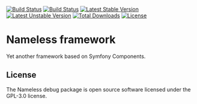 [![Build Status](http://phpci.corpsee.com/build-status/image/3?branch=master)](http://phpci.corpsee.com/build-status/view/3?branch=master)
[![Build Status](https://travis-ci.org/corpsee/nameless-source.svg?branch=master)](https://travis-ci.org/corpsee/nameless-source)
[![Latest Stable Version](https://poser.pugx.org/corpsee/nameless-source/v/stable.svg)](https://packagist.org/packages/corpsee/nameless-source)
[![Latest Unstable Version](https://poser.pugx.org/corpsee/nameless-source/v/unstable.svg)](https://packagist.org/packages/corpsee/nameless-source)
[![Total Downloads](https://poser.pugx.org/corpsee/nameless-source/downloads.svg)](https://packagist.org/packages/corpsee/nameless-source)
[![License](https://poser.pugx.org/corpsee/nameless-source/license.svg)](https://packagist.org/packages/corpsee/nameless-source)

Nameless framework
==================

Yet another framework based on Symfony Components.

License
-------

The Nameless debug package is open source software licensed under the GPL-3.0 license.